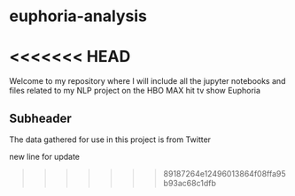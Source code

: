 # euphoria-analysis

<<<<<<< HEAD
=======
Welcome to my repository where I will include all the jupyter notebooks and files related to my NLP project on the HBO MAX hit tv show Euphoria 

## Subheader 

The data gathered for use in this project is from Twitter


new line for update
>>>>>>> 89187264e12496013864f08ffa95b93ac68c1dfb
